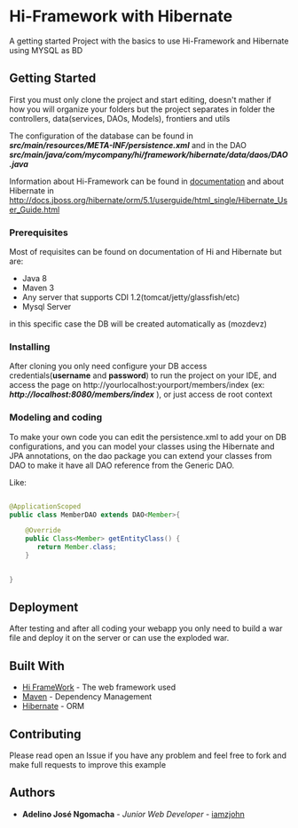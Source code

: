 # Hi-Framework with Hibernate

A getting started Project with the basics to use Hi-Framework and Hibernate using MYSQL as BD

## Getting Started

First you must only clone the project and start editing, doesn't mather if how you will organize your folders but the project separates in folder the controllers, data(services, DAOs, Models), frontiers and utils

The configuration of the database can be found in _**src/main/resources/META-INF/persistence.xml**_ and in the DAO _**src/main/java/com/mycompany/hi/framework/hibernate/data/daos/DAO.java**_

Information about Hi-Framework can be found in [documentation](https://docs.hi-framework.org/latest/getting-started/index.html)  and about Hibernate in http://docs.jboss.org/hibernate/orm/5.1/userguide/html_single/Hibernate_User_Guide.html

### Prerequisites

Most of requisites can be found on documentation of Hi and Hibernate but are: 

- Java 8
- Maven 3
- Any server that supports CDI 1.2(tomcat/jetty/glassfish/etc)
- Mysql Server

in this specific case the DB will be created automatically as (mozdevz)


### Installing

After cloning you only need configure your DB access credentials(**username** and **password**) to run the project on your IDE, and access the page on http://yourlocalhost:yourport/members/index (ex: _**http://localhost:8080/members/index**_ ), or just access de root context



### Modeling and coding

To make your own code you can edit the persistence.xml to add your on DB configurations, and you can model your classes using the Hibernate and JPA annotations,
on the dao package you can extend your classes from DAO to make it have all DAO reference from the Generic DAO.

Like: 

```java

@ApplicationScoped
public class MemberDAO extends DAO<Member>{

    @Override
    public Class<Member> getEntityClass() {
       return Member.class;
    }

   
}

``` 

## Deployment

After testing and after all coding your webapp you only need to build a war file and deploy it on the server or can use the exploded war.

## Built With

* [Hi FrameWork](https://hi-framework.org) - The web framework used
* [Maven](https://maven.apache.org/) - Dependency Management
* [Hibernate](http://hibernate.org/orm/) - ORM 

## Contributing

Please read open an Issue if you have any problem and feel free to fork and make full requests to improve this example



## Authors

* **Adelino José Ngomacha** - *Junior Web Developer* - [iamzjohn](https://github.com/iamzjohn)




